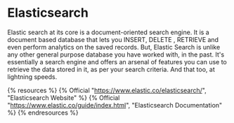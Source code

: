 # Elasticsearch

Elastic search at its core is a document-oriented search engine. It is a document based database that lets you INSERT, DELETE , RETRIEVE and even perform analytics on the saved records. But, Elastic Search is unlike any other general purpose database you have worked with, in the past. It's essentially a search engine and offers an arsenal of features you can use to retrieve the data stored in it, as per your search criteria. And that too, at lightning speeds.

{% resources %}
  {% Official "https://www.elastic.co/elasticsearch/", "Elasticsearch Website" %}
  {% Official "https://www.elastic.co/guide/index.html", "Elasticsearch Documentation" %}
{% endresources %}


